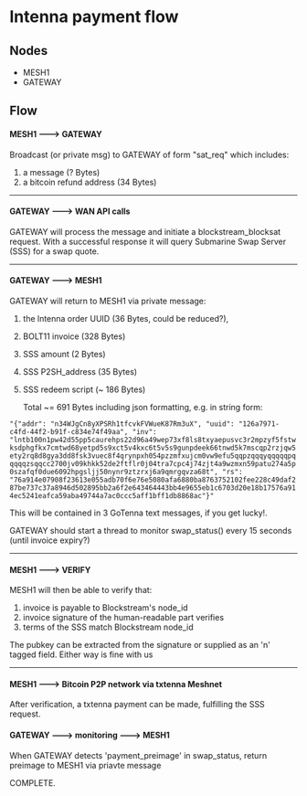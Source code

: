 # lntenna payment flow

## Nodes

* MESH1
* GATEWAY


## Flow

#### MESH1 ---> GATEWAY

Broadcast (or private msg) to GATEWAY of form "sat_req" which includes:

1) a message (? Bytes)
2) a bitcoin refund address (34 Bytes)

-----

#### GATEWAY ---> WAN API calls

GATEWAY will process the message and initiate a blockstream_blocksat request.
With a successful response it will query Submarine Swap Server (SSS) for a swap quote.

-----

#### GATEWAY ---> MESH1

GATEWAY will return to MESH1 via private message:

1) the lntenna order UUID (36 Bytes, could be reduced?),
2) BOLT11 invoice (328 Bytes)
3) SSS amount (2 Bytes)
4) SSS P2SH_address (35 Bytes)
3) SSS redeem script (~ 186 Bytes)

      Total ~= 691 Bytes including json formatting, e.g. in string form:

`"{"addr": "n34WJgCn8yXPSRh1tfcvkFVWueK87Rm3uX", "uuid": "126a7971-c4fd-44f2-b91f-c834e74f49aa", "inv": "lntb100n1pw42d55pp5caurehps22d96a49wep73xf8ls8txyaepusvc3r2mpzyf5fstwksdphgfkx7cmtwd68yetpd5s9xct5v4kxc6t5v5s9gunpdeek66tnwd5k7mscqp2rzjqw5ety2rq8d8gya3dd8fsk3vuec8f4qrynpxh054pzzmfxujcm0vw9efu5qqpzqqqyqqqqqpqqqqqzsqqcc2700jv09khkk52de2ftflr0j04tra7cpc4j74zjt4a9wzmxn59patu274a5p0szafqf0due6092hpgsljj50nynr9ztzrxj6a9qmrgqvza68t", "rs": "76a914e07908f23613e055adb70f6e76e5080afa6880ba8763752102fee228c49daf287be737c37a8946d502895bb2a6f2e643464443bb4e9655eb1c6703d20e18b17576a914ec5241eafca59aba49744a7ac0ccc5aff1bff1db8868ac"}"`

This will be contained in 3 GoTenna text messages, if you get lucky!.

GATEWAY should start a thread to monitor swap_status() every 15 seconds (until invoice
expiry?)

-----

#### MESH1 ---> VERIFY

MESH1 will then be able to verify that:

1) invoice is payable to Blockstream's node_id
2) invoice signature of the human-readable part verifies
3) terms of the SSS match Blockstream node_id

The pubkey can be extracted from the signature or supplied as an 'n' tagged field.
Either way is fine with us

-----

#### MESH1 ---> Bitcoin P2P network via txtenna Meshnet

After verification, a txtenna payment can be made, fulfilling the SSS request.

#### GATEWAY ---> monitoring ---> MESH1

When GATEWAY detects 'payment_preimage' in swap_status, return preimage to MESH1 via
priavte message


COMPLETE.

